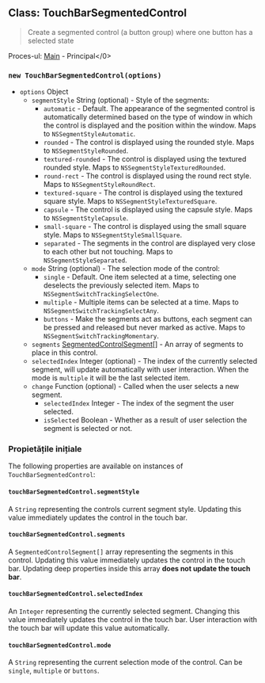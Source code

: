 ## Class: TouchBarSegmentedControl

> Create a segmented control (a button group) where one button has a selected state

Proces-ul: [Main](../glossary.md#main-process) - Principal</0>

### `new TouchBarSegmentedControl(options)`

* `options` Object
  * `segmentStyle` String (optional) - Style of the segments:
    * `automatic` - Default. The appearance of the segmented control is automatically determined based on the type of window in which the control is displayed and the position within the window. Maps to `NSSegmentStyleAutomatic`.
    * `rounded` - The control is displayed using the rounded style. Maps to `NSSegmentStyleRounded`.
    * `textured-rounded` - The control is displayed using the textured rounded style. Maps to `NSSegmentStyleTexturedRounded`.
    * `round-rect` - The control is displayed using the round rect style. Maps to `NSSegmentStyleRoundRect`.
    * `textured-square` - The control is displayed using the textured square style. Maps to `NSSegmentStyleTexturedSquare`.
    * `capsule` - The control is displayed using the capsule style. Maps to `NSSegmentStyleCapsule`.
    * `small-square` - The control is displayed using the small square style. Maps to `NSSegmentStyleSmallSquare`.
    * `separated` - The segments in the control are displayed very close to each other but not touching. Maps to `NSSegmentStyleSeparated`.
  * `mode` String (optional) - The selection mode of the control:
    * `single` - Default. One item selected at a time, selecting one deselects the previously selected item. Maps to `NSSegmentSwitchTrackingSelectOne`.
    * `multiple` - Multiple items can be selected at a time. Maps to `NSSegmentSwitchTrackingSelectAny`.
    * `buttons` - Make the segments act as buttons, each segment can be pressed and released but never marked as active. Maps to `NSSegmentSwitchTrackingMomentary`.
  * `segments` [SegmentedControlSegment[]](structures/segmented-control-segment.md) - An array of segments to place in this control.
  * `selectedIndex` Integer (optional) - The index of the currently selected segment, will update automatically with user interaction. When the mode is `multiple` it will be the last selected item.
  * `change` Function (optional) - Called when the user selects a new segment.
    * `selectedIndex` Integer - The index of the segment the user selected.
    * `isSelected` Boolean - Whether as a result of user selection the segment is selected or not.

### Propietățile inițiale

The following properties are available on instances of `TouchBarSegmentedControl`:

#### `touchBarSegmentedControl.segmentStyle`

A `String` representing the controls current segment style. Updating this value immediately updates the control in the touch bar.

#### `touchBarSegmentedControl.segments`

A `SegmentedControlSegment[]` array representing the segments in this control. Updating this value immediately updates the control in the touch bar. Updating deep properties inside this array **does not update the touch bar**.

#### `touchBarSegmentedControl.selectedIndex`

An `Integer` representing the currently selected segment. Changing this value immediately updates the control in the touch bar. User interaction with the touch bar will update this value automatically.

#### `touchBarSegmentedControl.mode`

A `String` representing the current selection mode of the control.  Can be `single`, `multiple` or `buttons`.
